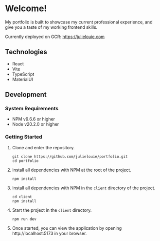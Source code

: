 # Welcome!

My portfolio is built to showcase my current professional experience, and give you a taste of my working frontend skills.

Currently deployed on GCR: https://julielouie.com

## Technologies

- React
- Vite
- TypeScript
- MaterialUI

## Development

### System Requirements

- NPM v9.6.6 or higher
- Node v20.2.0 or higher

### Getting Started

1. Clone and enter the repository.

   ```shell
   git clone https://github.com/julielouie/portfolio.git
   cd portfolio
   ```

2. Install all dependencies with NPM at the root of the project.

   ```shell
   npm install
   ```

3. Install all dependencies with NPM in the `client` directory of the project.

   ```shell
   cd client
   npm install
   ```

4. Start the project in the `client` directory.

   ```shell
   npm run dev
   ```

5. Once started, you can view the application by opening http://localhost:5173 in your browser.
